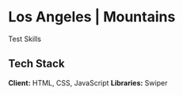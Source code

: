 # Los Angeles | Mountains

Test Skills

## Tech Stack

**Client:** HTML, CSS, JavaScript
**Libraries:** Swiper
